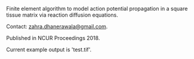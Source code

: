 Finite element algorithm to model action potential propagation in a square tissue matrix via reaction diffusion equations.

Contact: zahra.dhanerawala@gmail.com.

Published in NCUR Proceedings 2018.

Current example output is 'test.tif'.
